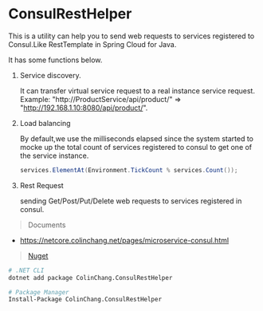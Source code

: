 # ConsulRestHelper
This is a utility can help you to send web requests to services registered to Consul.Like RestTemplate in Spring Cloud for Java.

It has some functions below.
1. Service discovery.

    It can transfer virtual service request to a real instance service request.
    Example: "http://ProductService/api/product/" => "http://192.168.1.10:8080/api/product/".

2. Load balancing

    By default,we use the milliseconds elapsed since the system started to mocke up the total count of services registered to consul to get one of the service instance.

    ```csharp
    services.ElementAt(Environment.TickCount % services.Count());
    ```

3. Rest Request
    
    sending Get/Post/Put/Delete web requests to services registered in consul.


> Documents

* https://netcore.colinchang.net/pages/microservice-consul.html

> [Nuget](https://www.nuget.org/packages/ColinChang.ConsulRestHelper/)

```sh
# .NET CLI
dotnet add package ColinChang.ConsulRestHelper

# Package Manager
Install-Package ColinChang.ConsulRestHelper
```
